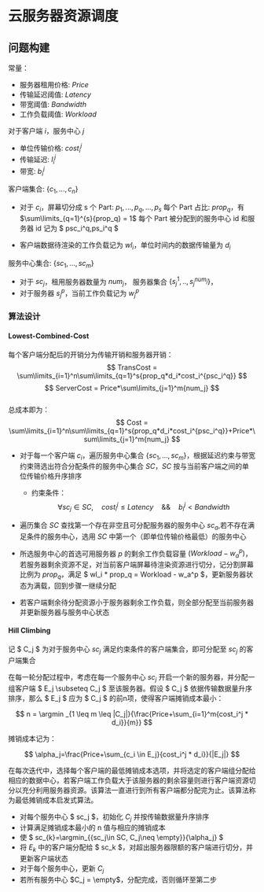 # 云服务器资源调度

## 问题构建

常量：

- 服务器租用价格: $Price$
- 传输延迟阈值: $Latency$
- 带宽阈值: $Bandwidth$
- 工作负载阈值: $Workload$

对于客户端 $i$，服务中心 $j$

- 单位传输价格: $cost_i^j$
- 传输延迟: $l_i^j$
- 带宽: $b_i^j$

客户端集合: $\{c_1,...,c_n\}$

- 对于 $c_i$，屏幕切分成 s 个 Part: $p_1,...,p_q,...,p_s$
    每个 Part 占比: $prop_q$，有 $\sum\limits_{q=1}^{s}{prop_q} = 1$
    每个 Part 被分配到的服务中心 id 和服务器 id 记为 $ psc_i^q,ps_i^q $

- 客户端数据待渲染的工作负载记为 $wl_i$，单位时间内的数据传输量为 $d_i$

服务中心集合: $\{sc_1,...,sc_m\}$

- 对于 $sc_j$，租用服务器数量为 $num_j$，
    服务器集合 $\{s_j^1,..,s_j^{num_j}\}$，
- 对于服务器 $s_j^p$，当前工作负载记为 $w_{j}^p$

### 算法设计

#### Lowest-Combined-Cost

每个客户端分配后的开销分为传输开销和服务器开销：
$$ TransCost = \sum\limits_{i=1}^n\sum\limits_{q=1}^s{prop_q*d_i*cost_i^{psc_i^q}} $$
$$ ServerCost = Price*\sum\limits_{j=1}^m{num_j} $$  
总成本即为：
$$ Cost = \sum\limits_{i=1}^n\sum\limits_{q=1}^s{prop_q*d_i*cost_i^{psc_i^q}}+Price*\sum\limits_{j=1}^m{num_j} $$

- 对于每一个客户端 $c_i$，遍历服务中心集合 $\{sc_1,...,sc_m\}$，根据延迟约束与带宽约束筛选出符合分配条件的服务中心集合 $SC$，$SC$ 按与当前客户端之间的单位传输价格升序排序
  - 约束条件：
    $$ \forall sc_j \in SC, \quad cost_i^j \leq Latency \quad \&\& \quad b_i^j < Bandwidth$$

- 遍历集合 $SC$ 查找第一个存在非空且可分配服务器的服务中心 $sc_a$,若不存在满足条件的服务中心，选用 $SC$ 中第一个（即单位传输价格最低）的服务中心

- 所选服务中心的首选可用服务器 $p$ 的剩余工作负载容量 $(Workload - w_a^p)$，若服务器剩余资源不足，对当前客户端屏幕待渲染资源进行切分，记分割屏幕比例为 $prop_q$，满足 $ wl_i * prop_q = Workload - w_a^p $，更新服务器状态为满载，回到步骤一继续分配

- 若客户端剩余待分配资源小于服务器剩余工作负载，则全部分配至当前服务器并更新服务器与服务中心状态

#### Hill Climbing

记 $ C_j $ 为对于服务中心 $sc_j$ 满足约束条件的客户端集合，即可分配至 $sc_j$ 的客户端集合

在每一轮分配过程中，考虑在每一个服务中心 $sc_j$ 开启一个新的服务器，并分配一组客户端 $ E_j \subseteq C_j $ 至该服务器。假设 $ C_j $ 依据传输数据量升序排序，那么 $ E_j $ 应为 $ C_j $ 的前n项，使得客户端摊销成本最小：

$$ n = \argmin _{1 \leq m \leq |C_j|}{\frac{Price+\sum_{i=1}^m{cost_i^j * d_i}}{m}} $$

摊销成本记为：

$$ \alpha_j=\frac{Price+\sum_{c_i \in E_j}{cost_i^j * d_i}}{|E_j|} $$

在每次迭代中，选择每个客户端的最低摊销成本选项，并将选定的客户端组分配给相应的数据中心，若客户端工作负载大于该服务器的剩余容量则进行客户端资源切分以充分利用服务器资源。该算法一直进行到所有客户端都分配完为止。该算法称为最低摊销成本启发式算法。

- 对每个服务中心 $ sc_j $，初始化 $C_j$ 并按传输数据量升序排序
- 计算满足摊销成本最小的 n 值与相应的摊销成本
- 使 $ sc_{k}=\argmin_{\{sc_j\in SC, C_j\neq \empty\}}{\alpha_j} $
- 将 $E_k$ 中的客户端分配给 $ sc_k $，对超出服务器限额的客户端进行切分，并更新客户端状态
- 对于每个服务中心，更新 $C_j$
- 若所有服务中心 $C_j = \empty$，分配完成，否则循环至第二步
